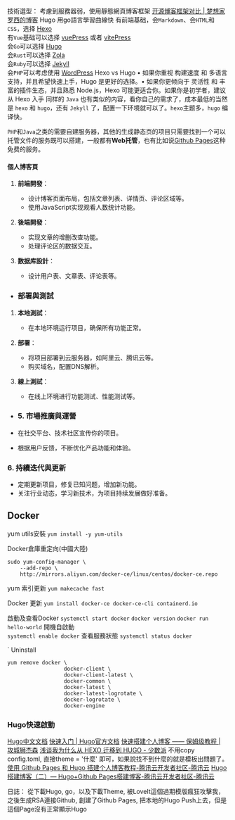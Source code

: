 技術選型：
考慮到服務器弱，使用靜態網頁博客框架
[开源博客框架对比 | 梦想家罗西的博客](https://www.luoguoo.com/19700101/%E5%BC%80%E6%BA%90%E5%8D%9A%E5%AE%A2%E6%A1%86%E6%9E%B6%E5%AF%B9%E6%AF%94/)
Hugo 用go語言學習曲線快
有前端基础，会`Markdown`、会`HTML`和`CSS`，选择 [Hexo](https://link.segmentfault.com/?enc=Rof%2FD%2FHcwsuSkzrIRBvSaQ%3D%3D.Wc4QuvKBaElW6orx7BiIQmMe32JKHmhmqOY16617mcE%3D)  
有`Vue`基础可以选择 [vuePress](https://link.segmentfault.com/?enc=UXNC4bHRG6uA1V0gz7G6yw%3D%3D.2Vccr4WUIHea34dJHF3u%2BCdopw9gq80Ye23cRZfTMoE%3D) 或者 [vitePress](https://link.segmentfault.com/?enc=0UI%2FtE%2BMPSJSG48hR9hOJQ%3D%3D.kZZhmNh1fCXId%2F6FgpfFF0403ijacBvifiZdGFyXQq0%3D)  
会`Go`可以选择 [Hugo](https://link.segmentfault.com/?enc=fRNObIdftrazCHdLuSzMFA%3D%3D.Ir6rt5QQmacLw81E74asJEmVzakkUnDOV%2F86%2BMRQcos%3D)  
会`Rust`可以选择 [Zola](https://link.segmentfault.com/?enc=ZiLZBsYHNnjnTLAdOKMCQA%3D%3D.yN0fNNRksbkuLX49i3PJJbkXgcV66l8ePNWTrsYhbaM%3D)  
会`Ruby`可以选择 [Jekyll](https://link.segmentfault.com/?enc=y3WhZvyfHsMorGjiL3KFGw%3D%3D.42FLg%2FioN9z5JVeqhvG3Y5mqQVuR9QIQkR3gjDKPyrI%3D)  
会`PHP`可以考虑使用 [WordPress](https://link.segmentfault.com/?enc=S91j02hyESU%2FOQn9vBnsKQ%3D%3D.zdMHuHdU6bnKt6uHDy%2FThLZkaX8Zxt184RM86WsGRnA%3D)
Hexo vs Hugo
• 如果你重视 构建速度 和 多语言支持，并且希望快速上手，Hugo 是更好的选择。• 如果你更倾向于 灵活性 和 丰富的插件生态，并且熟悉 Node.js，Hexo 可能更适合你。如果你是初学者，建议从 Hexo 入手
同样的 `Java` 也有类似的内容，看你自己的需求了，成本最低的当然是 `hexo` 和 `hugo`，还有 `Jekyll` 了，配置一下环境就可以了。`hexo`主题多，`hugo` 编译快。

`PHP`和`Java`之类的需要自建服务器，其他的生成静态页的项目只需要找到一个可以托管文件的服务既可以搭建，一般都有**Web托管**，也有比如说[Github Pages](https://link.segmentfault.com/?enc=nm5DdvFwRJmSFsJu7K878g%3D%3D.18cNZUlALAXUUDPaIMO1eILgtjhv1V%2Bpz965O0SWldc%3D)这种免费的服务。
#### 個人博客頁

1. **前端開發**：
    
    - 设计博客页面布局，包括文章列表、详情页、评论区域等。
    - 使用JavaScript实现观看人数统计功能。
2. **後端開發**：
    
    - 实现文章的增删改查功能。
    - 处理评论区的数据交互。
3. **数据库設計**：
    
    - 设计用户表、文章表、评论表等。
- ### 部署與測試

1. **本地測試**：
    
    - 在本地环境运行项目，确保所有功能正常。
2. **部署**：
    
    - 将项目部署到云服务器，如阿里云、腾讯云等。
    - 购买域名，配置DNS解析。
3. **線上測試**：
    
    - 在线上环境进行功能测试、性能测试等。
- ### 5. 市場推廣與運營

- 在社交平台、技术社区宣传你的项目。
- 根据用户反馈，不断优化产品功能和体验。

### 6. 持續迭代與更新

- 定期更新项目，修复已知问题，增加新功能。
- 关注行业动态，学习新技术，为项目持续发展做好准备。
##  Docker
yum utils安裝
`yum install -y yum-utils `

Docker倉庫重定向(中國大陸)
```
sudo yum-config-manager \
    --add-repo \
    http://mirrors.aliyun.com/docker-ce/linux/centos/docker-ce.repo
```
yum 索引更新
`yum makecache fast`

Docker 更新
`yum install docker-ce docker-ce-cli containerd.io`

啟動及查看Docker
`systemctl start docker`
`docker version`
`docker run hello-world`
開機自啟動  
`systemctl enable docker`
查看服務狀態 
`systemctl status docker`

`
Uninstall
```
yum remove docker \
                  docker-client \
                  docker-client-latest \
                  docker-common \
                  docker-latest \
                  docker-latest-logrotate \
                  docker-logrotate \
                  docker-engine

```
### Hugo快速啟動
[Hugo中文文档](https://www.gohugo.org/)
[快速入门 | Hugo官方文档](https://hugo.opendocs.io/getting-started/quick-start/)
[快速搭建个人博客 —— 保姆级教程 | 攻城狮杰森](https://pdpeng.github.io/2022/01/19/setup-personal-blog/)
[浅谈我为什么从 HEXO 迁移到 HUGO - 少数派](https://sspai.com/post/59904)
不用copy config.toml, 直接theme = '什麼' 即可，如果說找不到什麼的就是模板出問題了。
[使用 Github Pages 和 Hugo 搭建个人博客教程-腾讯云开发者社区-腾讯云](https://cloud.tencent.com/developer/article/1769218)
[Hugo搭建博客（二）— Hugo+Github Pages搭建博客-腾讯云开发者社区-腾讯云](https://cloud.tencent.com/developer/article/1722316?policyId=1003)

日誌：
從下載Hugo, go，以及下載Theme, 被LoveIt這個過期模版瘋狂攻擊我，之後生成RSA連接Github, 創建了Github Pages, 把本地的Hugo Push上去，但是這個Page沒有正常顯示Hugo 